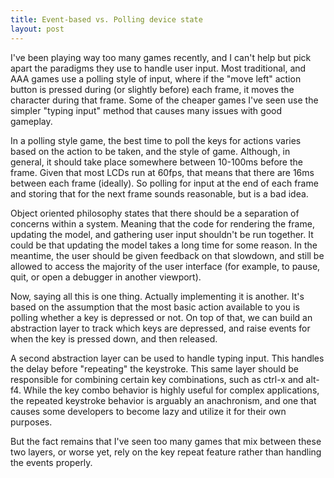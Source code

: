 ```yaml
---
title: Event-based vs. Polling device state
layout: post
---
```

I've been playing way too many games recently, and I can't help but pick apart the paradigms they use to handle user input. Most traditional, and AAA games use a polling style of input, where if the "move left" action button is pressed during (or slightly before) each frame, it moves the character during that frame. Some of the cheaper games I've seen use the simpler "typing input" method that causes many issues with good gameplay.

In a polling style game, the best time to poll the keys for actions varies based on the action to be taken, and the style of game. Although, in general, it should take place somewhere between 10-100ms before the frame. Given that most LCDs run at 60fps, that means that there are 16ms between each frame (ideally). So polling for input at the end of each frame and storing that for the next frame sounds reasonable, but is a bad idea.

Object oriented philosophy states that there should be a separation of concerns within a system. Meaning that the code for rendering the frame, updating the model, and gathering user input shouldn't be run together. It could be that updating the model takes a long time for some reason. In the meantime, the user should be given feedback on that slowdown, and still be allowed to access the majority of the user interface (for example, to pause, quit, or open a debugger in another viewport).

Now, saying all this is one thing. Actually implementing it is another. It's based on the assumption that the most basic action available to you is polling whether a key is depressed or not. On top of that, we can build an abstraction layer to track which keys are depressed, and raise events for when the key is pressed down, and then released.

A second abstraction layer can be used to handle typing input. This handles the delay before "repeating" the keystroke. This same layer should be responsible for combining certain key combinations, such as ctrl-x and alt-f4. While the key combo behavior is highly useful for complex applications, the repeated keystroke behavior is arguably an anachronism, and one that causes some developers to become lazy and utilize it for their own purposes.

But the fact remains that I've seen too many games that mix between these two layers, or worse yet, rely on the key repeat feature rather than handling the events properly.
